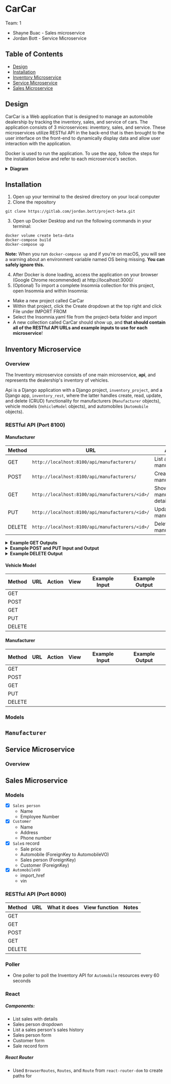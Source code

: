 # CarCar

Team: 1

* Shayne Buac - Sales microservice
* Jordan Bott - Service Microservice

## Table of Contents
- [Design](#design)
- [Installation](#installation)
- [Inventory Microservice](#inventory-microservice)
- [Service Microservice](#service-microservice)
- [Sales Microservice](#sales-microservice)

## Design
CarCar is a Web application that is designed to manage an automobile dealership by tracking the inventory, sales, and service of cars. The application consists of 3 microservices: inventory, sales, and service. These microservices utilize RESTful API in the back-end that is then brought to the user interface on the front-end to dynamically display data and allow user interaction with the application.

Docker is used to run the application. To use the app, follow the steps for the installation below and refer to each microservice's section.

<details><summary><strong>Diagram</strong></summary>
**Need to upload image to project-beta folder and add path below to img tag**
<img src="">
</details>

## Installation
1. Open up your terminal to the desired directory on your local computer
2. Clone the repository
```
git clone https://gitlab.com/jordan.bott/project-beta.git
```
3. Open up Docker Desktop and run the following commands in your terminal:
```
docker volume create beta-data
docker-compose build
docker-compose up
```
**Note:** When you run `docker-compose up` and if you're on macOS, you will see a warning about an environment variable named OS being missing. **You can safely ignore this.**

4. After Docker is done loading, access the application on your browser (Google Chrome recommended) at http://localhost:3000/
5. (Optional) To import a complete Insomnia collection for this project, open Insomnia and within Insomnia:
- Make a new project called CarCar
- Within that project, click the Create dropdown at the top right and click File under IMPORT FROM
- Select the Insomnia.yaml file from the project-beta folder and import
- A new collection called CarCar should show up, and **that should contain all of the RESTful API URLs and example inputs to use for each microservice**!

## Inventory Microservice
### Overview
The Inventory microservice consists of one main microservice, **api**, and represents the dealership's inventory of vehicles. 

Api is a Django application with a Django project, `inventory_project`, and a Django app, `inventory_rest`, where the latter handles create, read, update, and delete (CRUD) functionality for manufacturers (`Manufacturer` objects), vehicle models (`VehicleModel` objects), and automobiles (`Automobile` objects).

### RESTful API (Port 8100)
#### Manufacturer
| Method | URL | Action | View |
| ------ | ------ | ------ | ------ |
| GET | `http://localhost:8100/api/manufacturers/` | List all manufacturers | `api_manufacturers` |
| POST | `http://localhost:8100/api/manufacturers/` | Create a manufacturer | `api_manufacturers` |
| GET | `http://localhost:8100/api/manufacturers/<id>/` | Show a manufacturer's details | `api_manufacturer` |
| PUT | `http://localhost:8100/api/manufacturers/<id>/` | Update a manufacturer | `api_manufacturer` |
| DELETE | `http://localhost:8100/api/manufacturers/<id>/` | Delete a manufacturer | `api_manufacturer` |

<details>
<summary><strong>Example GET Outputs</strong></summary>

##### List all manufacturers:
```
{
	"manufacturers": [
		{
			"href": "/api/manufacturers/2/",
			"id": 2,
			"name": "Nissan"
		},
		{
			"href": "/api/manufacturers/1/",
			"id": 1,
			"name": "Toyota"
		}
	]
}
```
##### Show a manufacturer's details:
```
{
	"href": "/api/manufacturers/1/",
	"id": 1,
	"name": "Toyota"
}
```
</details>

<details>
<summary><strong>Example POST and PUT Input and Output</strong></summary>

##### Input:
```
{
	"name": "Toyota"
}
```

##### Output:
```
{
	"href": "/api/manufacturers/1/",
	"id": 1,
	"name": "Toyota"
}
```

</details>

<details><summary><strong>Example DELETE Output</strong></summary>
<br>

```
{
	"id": null,
	"name": "Toyota"
}
```
</details>


#### Vehicle Model
| Method | URL | Action | View | Example Input | Example Output |
| ------ | ------ | ------ | ------ | ------ | ------ |
| GET |  |  |  |  |
| POST |  | | |  |
| GET |  |  |  |
| PUT |  | |  |
| DELETE |  |  |  |

#### Manufacturer
| Method | URL | Action | View | Example Input | Example Output |
| ------ | ------ | ------ | ------ | ------ | ------ |
| GET |  |  |  |  |
| POST |  | | |  |
| GET |  |  |  |
| PUT |  | |  |
| DELETE |  |  |  |

### Models
`Manufacturer`
- 


## Service Microservice
### Overview


## Sales Microservice

### Models

- [x] `Sales person`
  - Name
  - Employee Number
- [x] `Customer`
  - Name
  - Address
  - Phone number
- [x] `Sale`s record
  - Sale price
  - Automobile (ForeignKey to AutomobileVO)
  - Sales person (ForeignKey)
  - Customer (ForeignKey)
- [x] `AutomobileVO`
  - import_href
  - vin

### RESTful API (Port 8090)

| Method | URL | What it does | View function | Notes |
| ------ | ------ | ------ | ------ | ------ |
| GET |  | | | |
| GET |  | | |  |
| POST |  |  |  |
| GET |  | |  |
| DELETE |  |  |  |

### Poller
- One poller to poll the Inventory API for `Automobile` resources every 60 seconds

### React
##### Components:
- List sales with details
- Sales person dropdown
- List a sales person's sales history
- Sales person form
- Customer form
- Sale record form

##### React Router
- Used `BrowserRoutes`, `Routes`, and `Route` from  `react-router-dom` to create paths for
